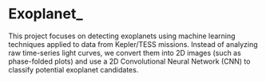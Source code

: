 # Exoplanet_
This project focuses on detecting exoplanets using machine learning techniques applied to data from Kepler/TESS missions. Instead of analyzing raw time-series light curves, we convert them into 2D images (such as phase-folded plots) and use a 2D Convolutional Neural Network (CNN) to classify potential exoplanet candidates.
